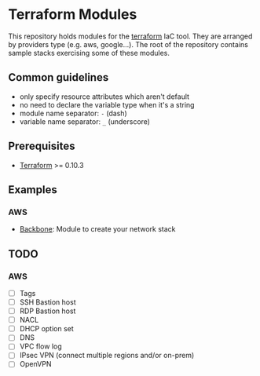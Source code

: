 # Terraform Modules

This repository holds modules for the [terraform](https://www.terraform.io) IaC
tool. They are arranged by providers type (e.g. aws, google...). The root of the
repository contains sample stacks exercising some of these modules.

## Common guidelines

* only specify resource attributes which aren't default
* no need to declare the variable type when it's a string
* module name separator: `-` (dash)
* variable name separator: `_` (underscore)

## Prerequisites

* [Terraform](https://www.terraform.io) >= 0.10.3

## Examples

### AWS

* [Backbone](examples/aws/backbone/README.md): Module to create your network stack

## TODO

### AWS

- [ ] Tags
- [ ] SSH Bastion host
- [ ] RDP Bastion host
- [ ] NACL
- [ ] DHCP option set
- [ ] DNS
- [ ] VPC flow log
- [ ] IPsec VPN (connect multiple regions and/or on-prem)
- [ ] OpenVPN
